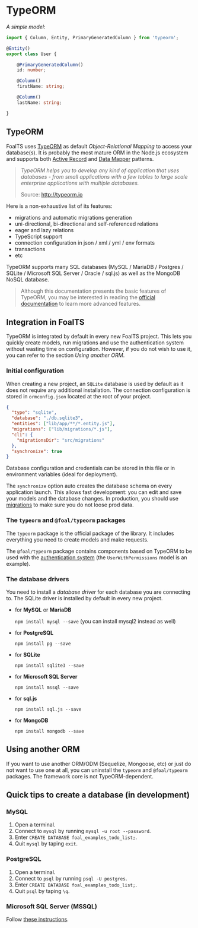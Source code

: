 # TypeORM

*A simple model:*
```typescript
import { Column, Entity, PrimaryGeneratedColumn } from 'typeorm';

@Entity()
export class User {

    @PrimaryGeneratedColumn()
    id: number;

    @Column()
    firstName: string;

    @Column()
    lastName: string;

}
```

## TypeORM

FoalTS uses [TypeORM](typeorm.io/) as default *Object-Relational Mapping* to access your database(s). It is probably the most mature ORM in the Node.js ecosystem and supports both [Active Record](https://en.wikipedia.org/wiki/Active_record_pattern) and [Data Mapper](https://en.wikipedia.org/wiki/Data_mapper_pattern) patterns.

> *TypeORM helps you to develop any kind of application that uses databases - from small applications with a few tables to large scale enterprise applications with multiple databases.*
>
> Source: http://typeorm.io

Here is a non-exhaustive list of its features:
- migrations and automatic migrations generation
- uni-directional, bi-directional and self-referenced relations
- eager and lazy relations
- TypeScript support
- connection configuration in json / xml / yml / env formats
- transactions
- etc

TypeORM supports many SQL databases (MySQL / MariaDB / Postgres / SQLite / Microsoft SQL Server / Oracle / sql.js) as well as the MongoDB NoSQL database.

> Although this documentation presents the basic features of TypeORM, you may be interested in reading the [official documentation](http://typeorm.io) to learn more advanced features.


## Integration in FoalTS

TypeORM is integrated by default in every new FoalTS project. This lets you quickly create models, run migrations and use the authentication system without wasting time on configuration. However, if you do not wish to use it, you can refer to the section *Using another ORM*.

### Initial configuration

When creating a new project, an `SQLite` database is used by default as it does not require any additional installation. The connection configuration is stored in `ormconfig.json` located at the root of your project.

```json
{
  "type": "sqlite",
  "database": "./db.sqlite3",
  "entities": ["lib/app/**/*.entity.js"],
  "migrations": ["lib/migrations/*.js"],
  "cli": {
    "migrationsDir": "src/migrations"
  },
  "synchronize": true
}

```

Database configuration and credentials can be stored in this file or in environment variables (ideal for deployment).

The `synchronize` option auto creates the database schema on every application launch. This allows fast development: you can edit and save your models and the database changes. In production, you should use [migrations](./generate-and-run-migrations.md) to make sure you do not loose prod data.

### The `typeorm` and `@foal/typeorm` packages

The `typeorm` package is the official package of the library. It includes everything you need to create models and make requests.

The `@foal/typeorm` package contains components based on TypeORM to be used with the [authentication system](../authentication-and-access-control/introduction.md) (the `UserWithPermissions` model is an example).

### The database drivers

You need to install a *database driver* for each database you are connecting to. The SQLite driver is installed by default in every new project.

- for **MySQL** or **MariaDB**

  ```npm install mysql --save``` (you can install mysql2 instead as well)

- for **PostgreSQL**

  ```npm install pg --save```

- for **SQLite**

  ```npm install sqlite3 --save```

- for **Microsoft SQL Server**

  ```npm install mssql --save```

- for **sql.js**

  ```npm install sql.js --save```

- for **MongoDB**

  ```npm install mongodb --save```

## Using another ORM

If you want to use another ORM/ODM (Sequelize, Mongoose, etc) or just do not want to use one at all, you can uninstall the `typeorm` and `@foal/typeorm` packages. The framework core is not TypeORM-dependent.


## Quick tips to create a database (in development)

### MySQL

1. Open a terminal.
2. Connect to `mysql` by running `mysql -u root --password`.
3. Enter `CREATE DATABASE foal_examples_todo_list;`.
4. Quit `mysql` by taping `exit`.

### PostgreSQL

1. Open a terminal.
2. Connect to `psql` by running `psql -U postgres`.
3. Enter `CREATE DATABASE foal_examples_todo_list;`.
4. Quit `psql` by taping `\q`.

### Microsoft SQL Server (MSSQL)

Follow [these instructions](https://docs.microsoft.com/en-us/sql/linux/sql-server-linux-develop-use-vscode).


